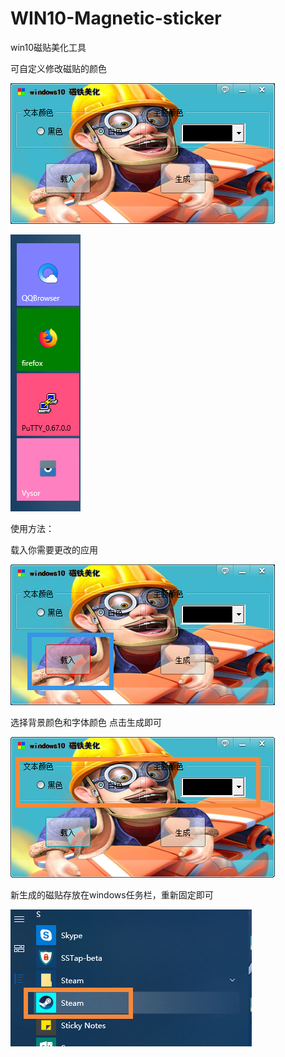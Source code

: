 # WIN10-Magnetic-sticker
win10磁贴美化工具

可自定义修改磁贴的颜色

![样例1](https://github.com/feiyigege/WIN10-Magnetic-sticker/blob/master/images/00.png)

![样例2](https://github.com/feiyigege/WIN10-Magnetic-sticker/blob/master/images/22.png)

使用方法：

载入你需要更改的应用

![步骤1](https://github.com/feiyigege/WIN10-Magnetic-sticker/blob/master/images/b1.png)

选择背景颜色和字体颜色 点击生成即可

![步骤2](https://github.com/feiyigege/WIN10-Magnetic-sticker/blob/master/images/b2.png)

新生成的磁贴存放在windows任务栏，重新固定即可

![步骤1](https://github.com/feiyigege/WIN10-Magnetic-sticker/blob/master/images/b3.png)
